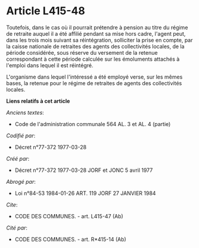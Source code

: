 # Article L415-48

Toutefois, dans le cas où il pourrait prétendre à pension au titre du régime de retraite auquel il a été affilié pendant sa
mise hors cadre, l'agent peut, dans les trois mois suivant sa réintégration, solliciter la prise en compte, par la caisse
nationale de retraites des agents des collectivités locales, de la période considérée, sous réserve du versement de la
retenue correspondant à cette période calculée sur les émoluments attachés à l'emploi dans lequel il est réintégré.

L'organisme dans lequel l'intéressé a été employé verse, sur les mêmes bases, la retenue pour le régime de retraites de
agents des collectivités locales.

**Liens relatifs à cet article**

_Anciens textes_:

  - Code de l'administration communale 564 AL. 3 et AL. 4 (partie)

_Codifié par_:

  - Décret n°77-372 1977-03-28

_Créé par_:

  - Décret n°77-372 1977-03-28 JORF et JONC 5 avril 1977

_Abrogé par_:

  - Loi n°84-53 1984-01-26 ART. 119 JORF 27 JANVIER 1984

_Cite_:

  - CODE DES COMMUNES. - art. L415-47 (Ab)

_Cité par_:

  - CODE DES COMMUNES. - art. R*415-14 (Ab)
